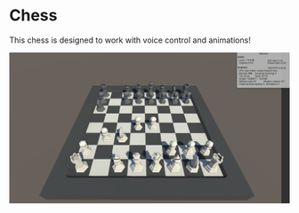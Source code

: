 # Chess

This chess is designed to work with voice control and animations!

![Gameplay](https://github.com/idylicaro/Chess/blob/master/Docs/Gameplay.png)
